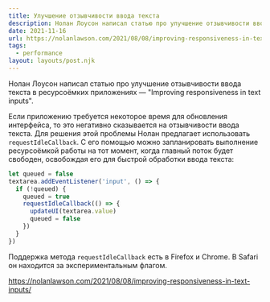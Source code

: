 ```yaml
---
title: Улучшение отзывчивости ввода текста
description: Нолан Лоусон написал статью про улучшение отзывчивости ввода текста в ресурсоёмких приложениях
date: 2021-11-16
url: https://nolanlawson.com/2021/08/08/improving-responsiveness-in-text-inputs/
tags:
  - performance
layout: layouts/post.njk
---
```

Нолан Лоусон написал статью про улучшение отзывчивости ввода текста в ресурсоёмких приложениях — "Improving responsiveness in text inputs".

Если приложению требуется некоторое время для обновления интерфейса, то это негативно сказывается на отзывчивости ввода текста. Для решения этой проблемы Нолан предлагает использовать `requestIdleCallback`. С его помощью можно запланировать выполнение ресурсоёмкой работы на тот момент, когда главный поток будет свободен, освобождая его для быстрой обработки ввода текста:

```js
let queued = false
textarea.addEventListener('input', () => {
  if (!queued) {
    queued = true
    requestIdleCallback(() => {
      updateUI(textarea.value)
      queued = false
    })
  }
})
```

Поддержка метода `requestIdleCallback` есть в Firefox и Chrome. В Safari он находится за экспериментальным флагом.

https://nolanlawson.com/2021/08/08/improving-responsiveness-in-text-inputs/
